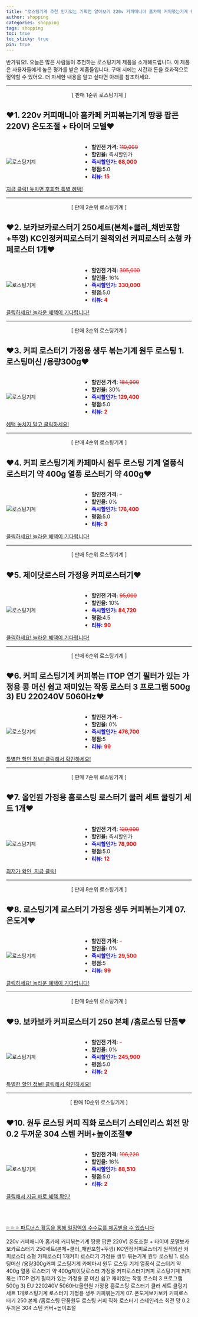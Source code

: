 ```yaml
---
title: "로스팅기계 추천 인기있는 기획전 알아보기 220v 커피매니아 홈카페 커피볶는기계 땅콩"
author: shopping
categories: shopping
tags: shopping
toc: true
toc_sticky: true
pin: true
---
```

반가워요!. 오늘은 많은 사람들이 추천하는 로스팅기계 제품을 소개해드립니다. 이 제품은 사용자들에게 높은 평가를 받은 제품들입니다. 구매 시에는 시간과 돈을 효과적으로 절약할 수 있어요. 더 자세한 내용을 알고 싶다면 아래를 참조하세요.

---
<p class="toplist" style="margin: 0 auto; display: block; width: fit-content;">[ 판매 1순위 로스팅기계 ]</p>

<h2><strong>❤️1. 220v 커피매니아 홈카페 커피볶는기계 땅콩 팝콘 220V) 온도조절 + 타이머 모델❤️</strong></h2>

<div style="display: flex; align-items: center;">
    <div style="flex: 0.4;">
        <img src="https://thumbnail6.coupangcdn.com/thumbnails/remote/230x230ex/image/vendor_inventory/5de4/46a45c8e1ab0508617bcc1a827da386b01a7f6e1c341fe4630b77b032c83.png" alt="로스팅기계" style="max-width: 100%;">
    </div>
    <div style="flex: 0.6; margin-left: 10px;">
        <ul>
            <li><strong>할인전 가격:</strong> <del style="color: red;">110,000</del></li>
            <li><strong>할인율:</strong> 즉시할인가</li>
            <li><span style='color:blue'><strong>즉시할인가:</strong></span> <span style='color:red'><strong>68,000</strong></span></li>
            <li><strong>평점:</strong>5.0</li>
            <li><span style='color:blue'><strong>리뷰:</strong></span> <span style='color:red'><strong>15</strong></span></li>
        </ul>
    </div>
</div>
<div class="center">
    <a href="https://William4Davisa.github.io?lptag=AF9450613&subid=githubio&pageKey=6755816171&traceid=V0-153&itemId=15817370754&vendorItemId=88627626097" class="myButton">
        지금 클릭! 놓치면 후회할 특별 혜택!
    </a>
</div>


---
<p class="toplist" style="margin: 0 auto; display: block; width: fit-content;">[ 판매 2순위 로스팅기계 ]</p>

<h2><strong>❤️2. 보카보카로스터기 250세트(본체+쿨러_채반포함+뚜껑) KC인정커피로스터기 원적외선 커피로스터 소형 카페로스터 1개❤️</strong></h2>

<div style="display: flex; align-items: center;">
    <div style="flex: 0.4;">
        <img src="https://thumbnail10.coupangcdn.com/thumbnails/remote/230x230ex/image/vendor_inventory/e0fc/378b9a67b1993a16ec4b147c61bfb2c168b193b65e81b8742a9771662184.png" alt="로스팅기계" style="max-width: 100%;">
    </div>
    <div style="flex: 0.6; margin-left: 10px;">
        <ul>
            <li><strong>할인전 가격:</strong> <del style="color: red;">395,000</del></li>
            <li><strong>할인율:</strong> 16%</li>
            <li><span style='color:blue'><strong>즉시할인가:</strong></span> <span style='color:red'><strong>330,000</strong></span></li>
            <li><strong>평점:</strong>5.0</li>
            <li><span style='color:blue'><strong>리뷰:</strong></span> <span style='color:red'><strong>4</strong></span></li>
        </ul>
    </div>
</div>
<div class="center">
    <a href="https://William4Davisa.github.io?lptag=AF9450613&subid=githubio&pageKey=7693168740&traceid=V0-153&itemId=20577970791&vendorItemId=87653143998" class="myButton">
        클릭하세요! 놀라운 혜택이 기다립니다!
    </a>
</div>


---
<p class="toplist" style="margin: 0 auto; display: block; width: fit-content;">[ 판매 3순위 로스팅기계 ]</p>

<h2><strong>❤️3. 커피 로스터기 가정용 생두 볶는기계 원두 로스팅 1. 로스팅머신 /용량300g❤️</strong></h2>

<div style="display: flex; align-items: center;">
    <div style="flex: 0.4;">
        <img src="https://thumbnail6.coupangcdn.com/thumbnails/remote/230x230ex/image/vendor_inventory/e160/cd551abbbd2455d8500b1436f0876da9a133f2c8df53cbb7d9b510f058a0.jpg" alt="로스팅기계" style="max-width: 100%;">
    </div>
    <div style="flex: 0.6; margin-left: 10px;">
        <ul>
            <li><strong>할인전 가격:</strong> <del style="color: red;">184,900</del></li>
            <li><strong>할인율:</strong> 30%</li>
            <li><span style='color:blue'><strong>즉시할인가:</strong></span> <span style='color:red'><strong>129,400</strong></span></li>
            <li><strong>평점:</strong>5.0</li>
            <li><span style='color:blue'><strong>리뷰:</strong></span> <span style='color:red'><strong>2</strong></span></li>
        </ul>
    </div>
</div>
<div class="center">
    <a href="https://William4Davisa.github.io?lptag=AF9450613&subid=githubio&pageKey=7860562333&traceid=V0-153&itemId=21448913511&vendorItemId=88503466323" class="myButton">
        혜택 놓치지 말고 클릭하세요!
    </a>
</div>


---
<p class="toplist" style="margin: 0 auto; display: block; width: fit-content;">[ 판매 4순위 로스팅기계 ]</p>

<h2><strong>❤️4. 커피 로스팅기계 카페마시 원두 로스팅 기계 열풍식 로스터기 약 400g 열풍 로스터기 약 400g❤️</strong></h2>

<div style="display: flex; align-items: center;">
    <div style="flex: 0.4;">
        <img src="https://thumbnail7.coupangcdn.com/thumbnails/remote/230x230ex/image/vendor_inventory/3ea6/674a4d5b537d177bf259291db8f4f1204d89e480d3c1d341be41eddd7998.png" alt="로스팅기계" style="max-width: 100%;">
    </div>
    <div style="flex: 0.6; margin-left: 10px;">
        <ul>
            <li><strong>할인전 가격:</strong> <del style="color: red;">-</del></li>
            <li><strong>할인율:</strong> 0%</li>
            <li><span style='color:blue'><strong>즉시할인가:</strong></span> <span style='color:red'><strong>176,400</strong></span></li>
            <li><strong>평점:</strong>5.0</li>
            <li><span style='color:blue'><strong>리뷰:</strong></span> <span style='color:red'><strong>3</strong></span></li>
        </ul>
    </div>
</div>
<div class="center">
    <a href="https://William4Davisa.github.io?lptag=AF9450613&subid=githubio&pageKey=7499371888&traceid=V0-153&itemId=19628089709&vendorItemId=86734647817" class="myButton">
        클릭하세요! 놀라운 혜택이 기다립니다!
    </a>
</div>


---
<p class="toplist" style="margin: 0 auto; display: block; width: fit-content;">[ 판매 5순위 로스팅기계 ]</p>

<h2><strong>❤️5. 제이닷로스터 가정용 커피로스터기❤️</strong></h2>

<div style="display: flex; align-items: center;">
    <div style="flex: 0.4;">
        <img src="https://thumbnail10.coupangcdn.com/thumbnails/remote/230x230ex/image/vendor_inventory/39a9/ad7cb3518d66bc62b80c080652810bb28d8537e45ffc5b1f8644767a638f.jpg" alt="로스팅기계" style="max-width: 100%;">
    </div>
    <div style="flex: 0.6; margin-left: 10px;">
        <ul>
            <li><strong>할인전 가격:</strong> <del style="color: red;">95,000</del></li>
            <li><strong>할인율:</strong> 10%</li>
            <li><span style='color:blue'><strong>즉시할인가:</strong></span> <span style='color:red'><strong>84,720</strong></span></li>
            <li><strong>평점:</strong>4.5</li>
            <li><span style='color:blue'><strong>리뷰:</strong></span> <span style='color:red'><strong>90</strong></span></li>
        </ul>
    </div>
</div>
<div class="center">
    <a href="https://William4Davisa.github.io?lptag=AF9450613&subid=githubio&pageKey=323916908&traceid=V0-153&itemId=1037126387&vendorItemId=88448845657" class="myButton">
        클릭하세요! 놀라운 혜택이 기다립니다!
    </a>
</div>


---
<p class="toplist" style="margin: 0 auto; display: block; width: fit-content;">[ 판매 6순위 로스팅기계 ]</p>

<h2><strong>❤️6. 커피 로스팅기계 커피볶는 ITOP 연기 필터가 있는 가정용 콩 머신 쉽고 재미있는 작동 로스터 3 프로그램 500g 3) EU  220240V 5060Hz❤️</strong></h2>

<div style="display: flex; align-items: center;">
    <div style="flex: 0.4;">
        <img src="https://thumbnail8.coupangcdn.com/thumbnails/remote/230x230ex/image/vendor_inventory/2af0/517b519873dcf9167aae8c077934d5bf757e95055dc4584e194743c4df48.jpg" alt="로스팅기계" style="max-width: 100%;">
    </div>
    <div style="flex: 0.6; margin-left: 10px;">
        <ul>
            <li><strong>할인전 가격:</strong> <del style="color: red;">-</del></li>
            <li><strong>할인율:</strong> 0%</li>
            <li><span style='color:blue'><strong>즉시할인가:</strong></span> <span style='color:red'><strong>476,700</strong></span></li>
            <li><strong>평점:</strong>5</li>
            <li><span style='color:blue'><strong>리뷰:</strong></span> <span style='color:red'><strong>99</strong></span></li>
        </ul>
    </div>
</div>
<div class="center">
    <a href="https://William4Davisa.github.io?lptag=AF9450613&subid=githubio&pageKey=7704889149&traceid=V0-153&itemId=20638609194&vendorItemId=89051720074" class="myButton">
        특별한 할인 정보! 클릭해서 확인하세요!
    </a>
</div>


---
<p class="toplist" style="margin: 0 auto; display: block; width: fit-content;">[ 판매 7순위 로스팅기계 ]</p>

<h2><strong>❤️7. 올인원 가정용 홈로스팅 로스터기 쿨러 세트 쿨링기 세트 1개❤️</strong></h2>

<div style="display: flex; align-items: center;">
    <div style="flex: 0.4;">
        <img src="https://thumbnail9.coupangcdn.com/thumbnails/remote/230x230ex/image/vendor_inventory/a270/5c2c5b5af67f9f65067f822bc6dda07ceed9993013cd7cf7c02684d6a805.png" alt="로스팅기계" style="max-width: 100%;">
    </div>
    <div style="flex: 0.6; margin-left: 10px;">
        <ul>
            <li><strong>할인전 가격:</strong> <del style="color: red;">120,000</del></li>
            <li><strong>할인율:</strong> 즉시할인가</li>
            <li><span style='color:blue'><strong>즉시할인가:</strong></span> <span style='color:red'><strong>78,900</strong></span></li>
            <li><strong>평점:</strong>5.0</li>
            <li><span style='color:blue'><strong>리뷰:</strong></span> <span style='color:red'><strong>12</strong></span></li>
        </ul>
    </div>
</div>
<div class="center">
    <a href="https://William4Davisa.github.io?lptag=AF9450613&subid=githubio&pageKey=7808104074&traceid=V0-153&itemId=21167527117&vendorItemId=88629153699" class="myButton">
        최저가 확인, 지금 클릭!
    </a>
</div>


---
<p class="toplist" style="margin: 0 auto; display: block; width: fit-content;">[ 판매 8순위 로스팅기계 ]</p>

<h2><strong>❤️8. 로스팅기계 로스터기 가정용 생두 커피볶는기계 07. 온도계❤️</strong></h2>

<div style="display: flex; align-items: center;">
    <div style="flex: 0.4;">
        <img src="https://thumbnail10.coupangcdn.com/thumbnails/remote/230x230ex/image/vendor_inventory/71af/698b725db65ece652f13468e967651c99695d878ed95d9d5f4532b310744.jpg" alt="로스팅기계" style="max-width: 100%;">
    </div>
    <div style="flex: 0.6; margin-left: 10px;">
        <ul>
            <li><strong>할인전 가격:</strong> <del style="color: red;">-</del></li>
            <li><strong>할인율:</strong> 0%</li>
            <li><span style='color:blue'><strong>즉시할인가:</strong></span> <span style='color:red'><strong>29,500</strong></span></li>
            <li><strong>평점:</strong>5</li>
            <li><span style='color:blue'><strong>리뷰:</strong></span> <span style='color:red'><strong>99</strong></span></li>
        </ul>
    </div>
</div>
<div class="center">
    <a href="https://William4Davisa.github.io?lptag=AF9450613&subid=githubio&pageKey=7556511331&traceid=V0-153&itemId=19898398734&vendorItemId=86998541118" class="myButton">
        클릭하세요! 놀라운 혜택이 기다립니다!
    </a>
</div>


---
<p class="toplist" style="margin: 0 auto; display: block; width: fit-content;">[ 판매 9순위 로스팅기계 ]</p>

<h2><strong>❤️9. 보카보카 커피로스터기 250 본체 /홈로스팅 단품❤️</strong></h2>

<div style="display: flex; align-items: center;">
    <div style="flex: 0.4;">
        <img src="https://thumbnail8.coupangcdn.com/thumbnails/remote/230x230ex/image/vendor_inventory/images/2018/11/14/11/3/8ece708c-3f86-4f05-9442-d4c35c2a0068.jpg" alt="로스팅기계" style="max-width: 100%;">
    </div>
    <div style="flex: 0.6; margin-left: 10px;">
        <ul>
            <li><strong>할인전 가격:</strong> <del style="color: red;">-</del></li>
            <li><strong>할인율:</strong> 0%</li>
            <li><span style='color:blue'><strong>즉시할인가:</strong></span> <span style='color:red'><strong>245,900</strong></span></li>
            <li><strong>평점:</strong>5.0</li>
            <li><span style='color:blue'><strong>리뷰:</strong></span> <span style='color:red'><strong>2</strong></span></li>
        </ul>
    </div>
</div>
<div class="center">
    <a href="https://William4Davisa.github.io?lptag=AF9450613&subid=githubio&pageKey=66265774&traceid=V0-153&itemId=223006677&vendorItemId=3540963162" class="myButton">
        특별한 할인 정보! 클릭해서 확인하세요!
    </a>
</div>


---
<p class="toplist" style="margin: 0 auto; display: block; width: fit-content;">[ 판매 10순위 로스팅기계 ]</p>

<h2><strong>❤️10. 원두 로스팅 커피 직화 로스터기 스테인리스 회전 망 0.2 두꺼운 304 스텐 커버+높이조절❤️</strong></h2>

<div style="display: flex; align-items: center;">
    <div style="flex: 0.4;">
        <img src="https://thumbnail6.coupangcdn.com/thumbnails/remote/230x230ex/image/vendor_inventory/baa6/40e1a63233ebd91e3afe51a9114ec9b465c9034a025374bdbbf08e0772b5.jpg" alt="로스팅기계" style="max-width: 100%;">
    </div>
    <div style="flex: 0.6; margin-left: 10px;">
        <ul>
            <li><strong>할인전 가격:</strong> <del style="color: red;">106,220</del></li>
            <li><strong>할인율:</strong> 16%</li>
            <li><span style='color:blue'><strong>즉시할인가:</strong></span> <span style='color:red'><strong>88,510</strong></span></li>
            <li><strong>평점:</strong>5.0</li>
            <li><span style='color:blue'><strong>리뷰:</strong></span> <span style='color:red'><strong>2</strong></span></li>
        </ul>
    </div>
</div>
<div class="center">
    <a href="https://William4Davisa.github.io?lptag=AF9450613&subid=githubio&pageKey=6988957869&traceid=V0-153&itemId=17098935196&vendorItemId=90767726084" class="myButton">
        클릭해서 지금 바로 혜택 확인!
    </a>
</div>

<br><br><br>[💦 💦 💦 파트너스 활동을 통해 일정액의 수수료를 제공받을 수 있습니다](https://link.coupang.com/a/bcpT2c)<br><br>220v 커피매니아 홈카페 커피볶는기계 땅콩 팝콘 220V) 온도조절 + 타이머 모델보카보카로스터기 250세트(본체+쿨러_채반포함+뚜껑) KC인정커피로스터기 원적외선 커피로스터 소형 카페로스터 1개커피 로스터기 가정용 생두 볶는기계 원두 로스팅 1. 로스팅머신 /용량300g커피 로스팅기계 카페마시 원두 로스팅 기계 열풍식 로스터기 약 400g 열풍 로스터기 약 400g제이닷로스터 가정용 커피로스터기커피 로스팅기계 커피볶는 ITOP 연기 필터가 있는 가정용 콩 머신 쉽고 재미있는 작동 로스터 3 프로그램 500g 3) EU  220240V 5060Hz올인원 가정용 홈로스팅 로스터기 쿨러 세트 쿨링기 세트 1개로스팅기계 로스터기 가정용 생두 커피볶는기계 07. 온도계보카보카 커피로스터기 250 본체 /홈로스팅 단품원두 로스팅 커피 직화 로스터기 스테인리스 회전 망 0.2 두꺼운 304 스텐 커버+높이조절